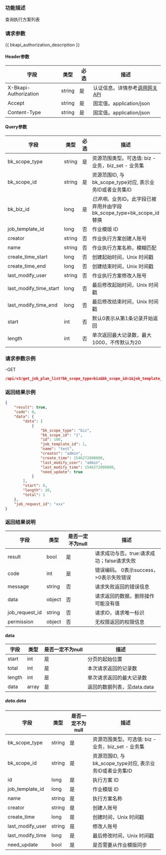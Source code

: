 ### 功能描述

查询执行方案列表

### 请求参数

{{ bkapi_authorization_description }}

#### Header参数

| 字段                    | 类型     | 必选 | 描述                                                                                                                               |
|-----------------------|--------|----|----------------------------------------------------------------------------------------------------------------------------------|
| X-Bkapi-Authorization | string | 是  | 认证信息。详情参考[调用网关 API](https://github.com/TencentBlueKing/BKDocs/blob/master/ZH/7.0/APIGateway/apigateway/use-api/use-apigw-api.md) |
| Accept                | string | 是  | 固定值。application/json                                                                                                             |
| Content-Type          | string | 是  | 固定值。application/json                                                                                                             |

#### Query参数

| 字段                     | 类型     | 必选 | 描述                                                |
|------------------------|--------|----|---------------------------------------------------|
| bk_scope_type          | string | 是  | 资源范围类型。可选值: biz - 业务，biz_set - 业务集                |
| bk_scope_id            | string | 是  | 资源范围ID, 与bk_scope_type对应, 表示业务ID或者业务集ID           |
| bk_biz_id              | long   | 是  | *已弃用*。业务ID。此字段已被弃用并由字段bk_scope_type+bk_scope_id替换 |
| job_template_id        | long   | 否  | 作业模版 ID                                           |
| creator                | string | 否  | 作业执行方案创建人账号                                       |
| name                   | string | 否  | 作业执行方案名称，模糊匹配                                     |
| create_time_start      | long   | 否  | 创建起始时间，Unix 时间戳                                   |
| create_time_end        | long   | 否  | 创建结束时间，Unix 时间戳                                   |
| last_modify_user       | string | 否  | 作业执行方案修改人账号                                       |
| last_modify_time_start | long   | 否  | 最后修改起始时间，Unix 时间戳                                 |
| last_modify_time_end   | long   | 否  | 最后修改结束时间，Unix 时间戳                                 |
| start                  | int    | 否  | 默认0表示从第1条记录开始返回                                   |
| length                 | int    | 否  | 单次返回最大记录数，最大1000，不传默认为20                          |

### 请求参数示例

-GET

```json
/api/v3/get_job_plan_list?bk_scope_type=biz&bk_scope_id=1&job_template_id=1&creator=admin&name=test&create_time_start=1546272000000&create_time_end=1577807999999&start=0&length=20
```

### 返回结果示例

```json
{
    "result": true,
    "code": 0,
    "data": {
        "data": [
            {
                "bk_scope_type": "biz",
                "bk_scope_id": "1",
                "id": 100,
                "job_template_id": 1,
                "name": "test",
                "creator": "admin",
                "create_time": 1546272000000,
                "last_modify_user": "admin",
                "last_modify_time": 1546272000000,
                "need_update": true
            }
        ],
        "start": 0,
        "length": 20,
        "total": 1
    },
    "job_request_id": "xxx"
}
```

### 返回结果说明

| 字段             | 类型     | 是否一定不为null | 描述                         |
|----------------|--------|------------|----------------------------|
| result         | bool   | 是          | 请求成功与否。true:请求成功；false请求失败 |
| code           | int    | 是          | 错误编码。 0表示success，>0表示失败错误  |
| message        | string | 否          | 请求失败返回的错误信息                |
| data           | object | 否          | 请求返回的数据，删除操作可能没有值          |
| job_request_id | string | 否          | 请求ID，请求唯一标识                |
| permission     | object | 否          | 无权限返回的权限信息                 |

#### data

| 字段     | 类型    | 是否一定不为null | 描述                 |
|--------|-------|------------|--------------------|
| start  | int   | 是          | 分页的起始位置            |
| total  | int   | 是          | 本次请求返回的记录数         |
| length | int   | 是          | 单次请求返回的最大记录数       |
| data   | array | 是          | 返回的数据列表，见data.data |

##### data.data

| 字段               | 类型     | 是否一定不为null | 描述                                      |
|------------------|--------|------------|-----------------------------------------|
| bk_scope_type    | string | 是          | 资源范围类型。可选值: biz - 业务，biz_set - 业务集      |
| bk_scope_id      | string | 是          | 资源范围ID, 与bk_scope_type对应, 表示业务ID或者业务集ID |
| id               | long   | 是          | 执行方案 ID                                 |
| job_template_id  | long   | 是          | 作业模版 ID                                 |
| name             | string | 是          | 执行方案名称                                  |
| creator          | string | 是          | 创建人账号                                   |
| create_time      | long   | 是          | 创建时间，Unix 时间戳                           |
| last_modify_user | string | 是          | 修改人账号                                   |
| last_modify_time | long   | 是          | 最后修改时间，Unix 时间戳                         |
| need_update      | bool   | 是          | 是否需要从作业模版同步                             |
